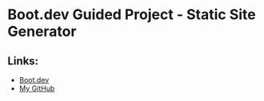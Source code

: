 # Boot.dev Guided Project - Static Site Generator

## Links:

- [Boot.dev](https://www.boot.dev)
- [My GitHub](https://github.com/skullzado)
